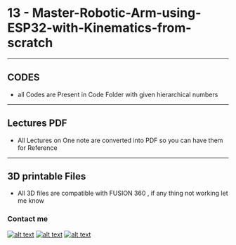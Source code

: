 # 13 - Master-Robotic-Arm-using-ESP32-with-Kinematics-from-scratch
---

## CODES
- all Codes are Present in Code Folder with given hierarchical numbers 
---
## Lectures PDF
- All Lectures on One note are converted into PDF so you can have them for Reference
---
## 3D printable Files
- All 3D files are compatible with FUSION 360 , if any thing not working let me know

### Contact me 

<!-- Please don't remove this: Grab your social icons from https://github.com/carlsednaoui/gitsocial -->

[![alt text][1.2]][1]
[![alt text][2.2]][2]
[![alt text][3.2]][3]

<!-- icons without padding -->

[1.2]: http://i.imgur.com/wWzX9uB.png (twitter icon without padding)
[2.2]: http://i.imgur.com/fep1WsG.png (facebook icon without padding)
[3.2]: http://i.imgur.com/9I6NRUm.png (github icon without padding)

[1]: https://twitter.com/noshluk2?lang=en
[2]: https://www.facebook.com/roboticsWithLuqman
[3]: https://www.instagram.com/luqmanzg/

<!-- Please don't remove this: Grab your social icons from https://
